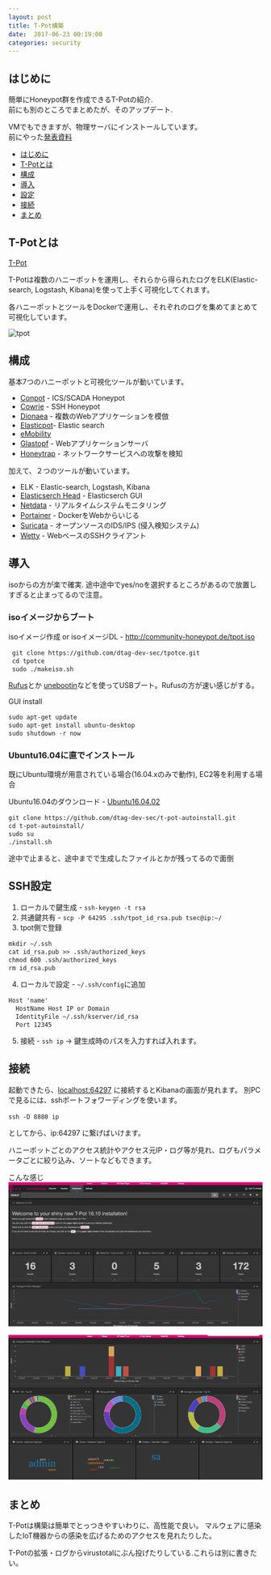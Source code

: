 ```yaml
---
layout: post
title: T-Pot構築
date:  2017-06-23 00:19:00
categories: security
---
```


## はじめに
簡単にHoneypot群を作成できるT-Potの紹介.  
前にも別のところでまとめたが、そのアップデート.

VMでもできますが、物理サーバにインストールしています。  
前にやった[発表資料](https://speakerdeck.com/kobad/honey-pot-with-respberry-pi-and-t-pot)


* [はじめに](https://kobad.github.io/security/2017/06/23/t-pot.html#はじめに)
* [T-Potとは](https://kobad.github.io/security/2017/06/23/t-pot.html#T-Potとは)
* [構成](https://kobad.github.io/security/2017/06/23/t-pot.html#構成)
* [導入](https://kobad.github.io/security/2017/06/23/t-pot.html#導入)
* [設定](https://kobad.github.io/security/2017/06/23/t-pot.html#設定)
* [接続](https://kobad.github.io/security/2017/06/23/t-pot.html#接続)
* [まとめ](https://kobad.github.io/security/2017/06/23/t-pot.html#まとめ)

## T-Potとは
[T-Pot](http://dtag-dev-sec.github.io/)

T-Potは複数のハニーポットを運用し、それらから得られたログをELK(Elastic-search, Logstash, Kibana)を使って上手く可視化してくれます。

各ハニーポットとツールをDockerで運用し、それぞれのログを集めてまとめて可視化しています。

![tpot](http://dtag-dev-sec.github.io/assets/images/tpot.png)

## 構成
基本7つのハニーポットと可視化ツールが動いています。

* [Conpot](http://conpot.org) - ICS/SCADA Honeypot
*	[Cowrie](https://github.com/micheloosterhof/cowrie) - SSH Honeypot
* [Dionaea](https://github.com/gento/dionaea) - 複数のWebアプリケーションを模倣
* [Elasticpot](https://hub.docker.com/r/honeynet/elasticpot/)- Elastic search
* [eMobility](https://github.com/dtag-dev-sec/emobility)
* [Glastopf](http://mushmush.org) - Webアプリケーションサーバ</li>
* [Honeytrap](https://github.com/dtag-dev-sec/honeytrap) - ネットワークサービスへの攻撃を検知

加えて、２つのツールが動いています。
* ELK - Elastic-search, Logstash, Kibana
* [Elasticserch Head](https://mobz.github.io/elasticsearch-head/) - Elasticserch GUI
* [Netdata](http://my-netdata.io/) - リアルタイムシステムモニタリング
* [Portainer](http://portainer.io/) - DockerをWebからいじる
* [Suricata](http://suricata-ids.org/features/) - オープンソースのIDS/IPS (侵入検知システム)
* [Wetty](https://github.com/krishnasrinivas/wetty) - WebベースのSSHクライアント

## 導入
isoからの方が楽で確実. 途中途中でyes/noを選択するところがあるので放置しすぎると止まってるので注意。

### isoイメージからブート
isoイメージ作成 or isoイメージDL - http://community-honeypot.de/tpot.iso
```
 git clone https://github.com/dtag-dev-sec/tpotce.git
 cd tpotce
 sudo ./makeiso.sh
```

[Rufus](https://rufus.akeo.ie/?locale=ja_JP)とか [unebootin](https://unetbootin.github.io/)などを使ってUSBブート。Rufusの方が速い感じがする。

GUI install
```
sudo apt-get update
sudo apt-get install ubuntu-desktop
sudo shutdown -r now
```

### Ubuntu16.04に直でインストール
既にUbuntu環境が用意されている場合(16.04.xのみで動作), EC2等を利用する場合

Ubuntu16.04のダウンロード -  [Ubuntu16.04.02](https://www.ubuntu.com/download/desktop/contribute?version=16.04.2&architecture=amd64)

```
git clone https://github.com/dtag-dev-sec/t-pot-autoinstall.git
cd t-pot-autoinstall/
sudo su
./install.sh
```
途中で止まると、途中までで生成したファイルとかが残ってるので面倒

## SSH設定
1. ローカルで鍵生成 - `ssh-keygen -t rsa`
2. 共通鍵共有 - `scp -P 64295 .ssh/tpot_id_rsa.pub tsec@ip:~/`
3. tpot側で登録
```
mkdir ~/.ssh
cat id_rsa.pub >> .ssh/authorized_keys
chmod 600 .ssh/authorized_keys
rm id_rsa.pub
```
4. ローカルで設定 - `~/.ssh/config`に追加
```
Host 'name'
  HostName Host IP or Domain
  IdentityFile ~/.ssh/kserver/id_rsa
  Port 12345
```
5. 接続 - `ssh ip` -> 鍵生成時のパスを入力すれば入れます。

## 接続
起動できたら、[localhost:64297](http://localhost:64297) に接続するとKibanaの画面が見れます。
別PCで見るには、sshポートフォワーディングを使います。

`ssh -D 8880 ip`

としてから、ip:64297 に繋げばいけます。

ハニーポットごとのアクセス統計やアクセス元IP・ログ等が見れ、ログもパラメータごとに絞り込み、ソートなどもできます。

こんな感じ
![tpot](/images/tpot2.png)

![tpot](/images/tpot1.png)

## まとめ
T-Potは構築は簡単でとっつきやすいわりに、高性能で良い。
マルウェアに感染したIoT機器からの感染を広げるためのアクセスを見れたりした。  

T-Potの拡張・ログからvirustotalにぶん投げたりしている.これらは別に書きたい。
